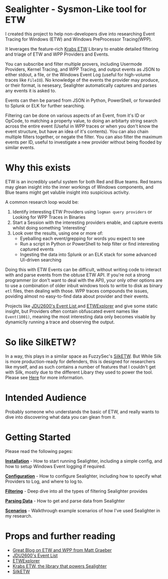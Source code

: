 # Sealighter - Sysmon-Like tool for ETW

I created this project to help non-developers dive into researching Event Tracing for Windows (ETW) and Windows PreProcessor Tracing(WPP).

It leverages the feature-rich [Krabs ETW]([htttps://](https://github.com/microsoft/krabsetw)) Library to enable detailed filtering and triage of ETW and WPP Providers and Events.

You can subscribe and filter multiple provers, including Usermode Providers, Kernel Tracing, and WPP Tracing, and output events as JSON to either stdout, a file, or the Windows Event Log (useful for high-volume traces like `FileIO`). No knowledge of the events the provider may produce, or their format, is nesesary, Sealighter automatically captures and parses any events it is asked to.

Events can then be parsed from JSON in Python, PowerShell, or forwarded to Splunk or ELK for further searching.

Filtering can be done on various aspects of an Event, from it's ID or OpCode, to matching a property value, to doing an arbitarty string search across the entire event (Useful in WPP traces or when you don't know the event structure, but have an idea of it's contents). You can also chain multiple filters together, or negate the filter. You can also filter the maximum events per ID, useful to investigate a new provider without being flooded by similar events.


# Why this exists
ETW is an incredibly useful system for both Red and Blue teams. Red teams may glean insight into the inner workings of Windows components, and Blue teams might get valuble insight into suspicious activity.

A common research loop would be:
1. Identify interesting ETW Providers using `logman query providers` or Looking for WPP Traces in Binaries
2. Start a Session with the interesting providers enable, and capture events whilst doing something 'interesting'
3. Look over the results, using one or more of:
   - Eyeballing each event/grepping for words you expect to see
   - Run a script in Python or PowerShell to help filter or find interesting captured events
   - Ingesting the data into Splunk or an ELK stack for some advanced UI-driven searching

Doing this with ETW Events can be difficult, without writing code to interact with and parse events from the obtuse ETW API. If you're not a strong programmer (or don't want to deal with the API), your only other options are to use a combination of older inbuit windows tools to writie to disk as binary `etl` files, then dealing with those. WPP traces compounds the issues, poviding almost no easy-to-find data about provider and their events.

Projects like [JDU2600's Event List ](https://github.com/jdu2600/Windows10EtwEvents) and [ETWExplorer](https://github.com/zodiacon/EtwExplorer) and give some static insight, but Providers often contain obfuscated event names like `Event(1001)`, meaning the most interesting data only becomes visable by dynamiclly running a trace and observing the output.


# So like SilkETW?
In a way, this plays in a similar space as FuzzySec's [SilkETW](https://github.com/fireeye/SilkETW). But While Silk is more production-ready for defenders, this is designed for researchers like myself, and as such contains a number of features that I couldn't get with Silk, mostly due to the different Libary they used to power the tool. Please see [Here](docs/COMPARISION.md) for more information.

# Intended Audience
Probably someone who understands the basic of ETW, and really wants to dive into discovering what data you can glean from it.

# Getting Started

Please read the following pages:

**[Installation](docs/INSTALLATION.md)** - How to start running Sealighter, including a simple config, and how to setup Windows Event logging if required.

**[Configuration](docs/CONFIGURATION.md)** - How to configure Sealighter, including how to specify what Providers to Log, and where to log to.

**[Filtering](docs/FILTERING.md)** - Deep dive into all the types of filtering Sealighter provides

**[Parsing Data](docs/PARSING_DATA.md)** - How to get and parse data from Sealighter

**[Scenarios](docs/SCENARIOS.md)** - Walkthrough example scenarios of how I've used Sealighter in my research.


# Props and further reading
- [Great Blog on ETW and WPP from  Matt Graeber](https://posts.specterops.io/data-source-analysis-and-dynamic-windows-re-using-wpp-and-tracelogging-e465f8b653f7)
- [JDU2600's Event List ](https://github.com/jdu2600/Windows10EtwEvents)
- [ETWExplorer](https://github.com/zodiacon/EtwExplorer)
- [Krabs ETW, the library that powers Sealighter](https://github.com/microsoft/krabsetw)
- [SilkETW](https://github.com/fireeye/SilkETW)
